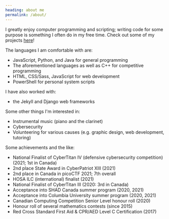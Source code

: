 ```yaml
---
heading: about me
permalink: /about/
---
```


I greatly enjoy computer programming and scripting; writing code for some purpose is something I often do in my free time. Check out some of my projects [here](/work)!

The languages I am comfortable with are:
- JavaScript, Python, and Java for general programming
- The aforementioned languages as well as C++ for competitive programming
- HTML, CSS/Sass, JavaScript for web development
- PowerShell for personal system scripts

I have also worked with:
- the Jekyll and Django web frameworks

Some other things I'm interested in:
- Instrumental music (piano and the clarinet)
- Cybersecurity
- Volunteering for various causes (e.g. graphic design, web development, tutoring)

Some achievements and the like:
- National Finalist of CyberTitan IV (defensive cybersecurity competition) (2021; 1st in Canada)
- 2nd place State Award in CyberPatriot XIII (2021)
- 2nd place in Canada in picoCTF 2021; 7th overall
- HOSA ILC (international) finalist (2021)
- National Finalist of CyberTitan III (2020: 3rd in Canada)
- Acceptance into SHAD Canada summer program (2020, 2021)
- Acceptance into Columbia University summer program (2020, 2021)
- Canadian Computing Competition Senior Level honour roll (2020)
- Honour roll of several mathematics contests (since 2015)
- Red Cross Standard First Aid & CPR/AED Level C Certification (2017)
